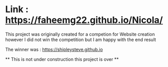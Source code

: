 # Link : https://faheemg22.github.io/Nicola/

This project was originally created for a competion for Website creation however I did not win the competition but I am happy with the end result 

The winner was : https://shipleysteve.github.io


** This is not under construction this project is over **
